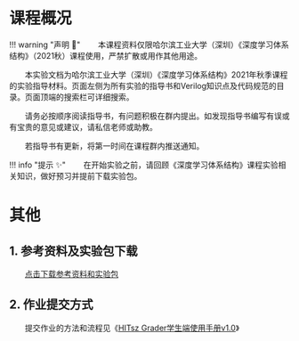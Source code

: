 # 课程概况

!!! warning "声明 :loudspeaker:"
    &emsp;&emsp;本课程资料仅限哈尔滨工业大学（深圳）《深度学习体系结构》（2021秋）课程使用，严禁扩散或用作其他用途。

&emsp;&emsp;本实验文档为哈尔滨工业大学（深圳）《深度学习体系结构》2021年秋季课程的实验指导材料。页面左侧为所有实验的指导书和Verilog知识点及代码规范的目录。页面顶端的搜索栏可详细搜索。

&emsp;&emsp;请务必按顺序阅读指导书，有问题积极在群内提出。如发现指导书编写有误或有宝贵的意见或建议，请私信老师或助教。

&emsp;&emsp;若指导书有更新，将第一时间在课程群内推送通知。


!!! info "提示 :sparkles:"
    &emsp;&emsp;在开始实验之前，请回顾《深度学习体系结构》课程实验相关知识，做好预习并提前下载实验包。

# 其他

## 1. 参考资料及实验包下载

&emsp;&emsp;[点击下载参考资料和实验包](https://gitee.com/hitsz-cslab/dla/tree/master/stupkt)

## 2. 作业提交方式

&emsp;&emsp;提交作业的方法和流程见《[HITsz Grader学生端使用手册v1.0](https://gitee.com/hitsz-cslab/dla/blob/2020/stupkt/HITsz%20Grader%E5%AD%A6%E7%94%9F%E7%AB%AF%E4%BD%BF%E7%94%A8%E6%89%8B%E5%86%8CV1.0.pdf)》